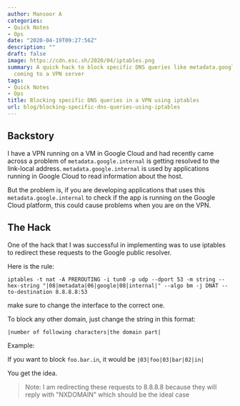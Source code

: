 ```yaml
---
author: Mansoor A
categories:
- Quick Notes
- Ops
date: "2020-04-19T09:27:56Z"
description: ""
draft: false
image: https://cdn.esc.sh/2020/04/iptables.png
summary: A quick hack to block specific DNS queries like metadata.google.internal
  coming to a VPN server
tags:
- Quick Notes
- Ops
title: Blocking specific DNS queries in a VPN using iptables
url: blog/blocking-specific-dns-queries-using-iptables
---
```



## Backstory

I have a VPN running on a VM in Google Cloud and had recently came across  a problem of `metadata.google.internal` is getting resolved to the link-local address. `metadata.google.internal` is used by applications running in Google Cloud to read information about the host.

But the problem is, if you are developing applications that uses this `metadata.google.internal` to check if the app is running on the Google Cloud platform, this could cause problems when you are on the VPN.

## The Hack

One of the hack that I was successful in implementing was to use iptables to redirect these requests to the Google public resolver.

Here is the rule:

```
iptables -t nat -A PREROUTING -i tun0 -p udp --dport 53 -m string --hex-string "|08|metadata|06|google|08|internal|" --algo bm -j DNAT --to-destination 8.8.8.8:53
```

make sure to change the interface to the correct one.

To block any other domain, just change the string in this format:

`|number of following characters|the domain part|`

Example:

If you want to block `foo.bar.in`, it would be `|03|foo|03|bar|02|in|`

You get the idea.

> Note: I am redirecting these requests to 8.8.8.8 because they will reply with "NXDOMAIN" which should be the ideal case

